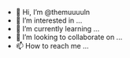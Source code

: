 - 👋 Hi, I’m @themuuuuln
- 👀 I’m interested in ...
- 🌱 I’m currently learning ...
- 💞️ I’m looking to collaborate on ...
- 📫 How to reach me ...

<!---
themuuuuln/themuuuuln is a ✨ special ✨ repository because its `README.md` (this file) appears on your GitHub profile.
You can click the Preview link to take a look at your changes.
--->

